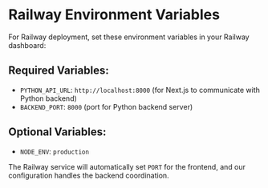 # Railway Environment Variables

For Railway deployment, set these environment variables in your Railway dashboard:

## Required Variables:
- `PYTHON_API_URL`: `http://localhost:8000` (for Next.js to communicate with Python backend)
- `BACKEND_PORT`: `8000` (port for Python backend server)

## Optional Variables:
- `NODE_ENV`: `production`

The Railway service will automatically set `PORT` for the frontend, and our configuration handles the backend coordination.